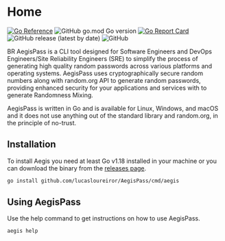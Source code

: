 # Home
[![Go Reference](https://pkg.go.dev/badge/github.com/lucasloureiror/AegisPass/cmd/aegis.svg)](https://pkg.go.dev/github.com/lucasloureiror/AegisPass/cmd/aegis)
![GitHub go.mod Go version](https://img.shields.io/github/go-mod/go-version/lucasloureiror/AegisPass?style=flat-square)
[![Go Report Card](https://goreportcard.com/badge/github.com/lucasloureiror/AegisPass)](https://goreportcard.com/report/github.com/lucasloureiror/AegisPass)
![GitHub release (latest by date)](https://img.shields.io/github/v/release/lucasloureiror/AegisPass)
![GitHub](https://img.shields.io/github/license/lucasloureiror/AegisPass)

BR
AegisPass is a CLI tool designed for Software Engineers and DevOps Engineers/Site Reliability Engineers (SRE) to simplify the process of generating high quality random passwords across various platforms and operating systems. AegisPass uses cryptographically secure random numbers along with random.org API to generate random passwords, providing enhanced security for your applications and services with to generate Randomness Mixing.

AegisPass is written in Go and is available for Linux, Windows, and macOS and it does not use anything out of the standard library and random.org, in the principle of no-trust.

## Installation

To install Aegis you need at least Go v1.18 installed in your machine or you can download the binary from the [releases page](https://www.github.com/lucasloureiror/aegispass/releases).

```bash
go install github.com/lucasloureiror/AegisPass/cmd/aegis
```

## Using AegisPass

Use the help command to get instructions on how to use AegisPass.

```bash
aegis help
```


